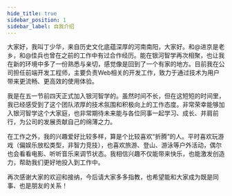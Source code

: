 ```yaml
---
hide_title: true
sidebar_position: 1
sidebar_label: 自我介绍
---
```


大家好，我叫丁少华，来自历史文化底蕴深厚的河南南阳，大家好。和@进京是老乡，和@佳兵也曾在之前的工作中有过合作经历。能在银河智学再次相聚，也让我在新的环境中多了一份熟悉与亲切，感觉像是回到了一个有家的地方。目前我在公司担任前端开发工程师，主要负责Web相关的开发工作，致力于通过技术为用户带来更流畅、更高效的使用体验。

我是在五一节前四天正式加入银河智学的。虽然时间不长，但在这短短的时间里，我已经感受到了这个团队浓厚的技术氛围和积极向上的工作态度。非常荣幸能够加入银河智学这个大家庭，也非常期待未来能与各位同事一起学习、成长、并肩前行，为公司的发展贡献自己的绵薄之力。

在工作之外，我的兴趣爱好比较多样，算是个比较喜欢“折腾”的人。平时喜欢玩游戏（偏娱乐放松类型，非智力竞技），也喜欢旅游、登山、游泳等户外活动，偶尔也会看看电影、听听音乐来调节状态。我相信兴趣不仅能带来快乐，也能激发创造力，帮助我们更好地投入到工作中。

再次感谢大家的欢迎和接纳，今后请大家多多指教，也希望能和大家成为既是同事、也是朋友的关系！



